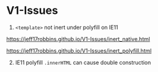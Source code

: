 # V1-Issues

1. `<template>` not inert under polyfill on IE11

https://jeff17robbins.github.io/V1-Issues/inert_native.html

https://jeff17robbins.github.io/V1-Issues/inert_polyfill.html


2. IE11 polyfill `.innerHTML` can cause double construction
